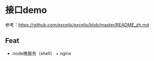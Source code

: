 # 接口demo
参考：https://github.com/exceljs/exceljs/blob/master/README_zh.md

## Feat
- node微服务（shell） + nginx
